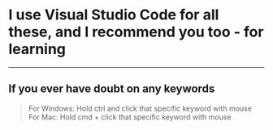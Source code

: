# I use Visual Studio Code for all these, and I recommend you too - for learning
---
## If you ever have doubt on any keywords 
> For Windows: Hold ctrl and click that specific keyword with mouse
> For Mac: Hold cmd + click that specific keyword with mouse